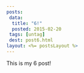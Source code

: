 ```yaml
---
posts:
 data:
  title: "6!"
  posted: 2015-02-20
 tags: [untag]
 dest: post6.html
layout: <%= postsLayout %>
---
```


This is my 6 post!